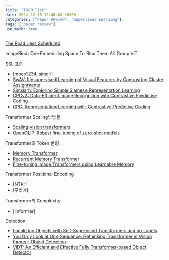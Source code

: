 ```yaml
---
title: "TODO list"
date: 2024-12-18 12:00:00 +0900
categories: ["Paper Review", "Supervised Learning"]
tags: ["paper review"]
use_math: true
---
```


[The Road Less Scheduled](https://arxiv.org/pdf/2405.15682)

ImageBind: One Embedding Space To Bind Them All
Group ViT

SSL 표준
- [moco1234, simclr]
- [SwAV: Unsupervised Learning of Visual Features by Contrasting Cluster Assignments](https://arxiv.org/pdf/2006.09882)
- [Simsiam: Exploring Simple Siamese Representation Learning](https://arxiv.org/pdf/2011.10566)
- [CPCv2: Data-Efficient Image Recognition with Contrastive Predictive Coding](https://arxiv.org/pdf/1905.09272v3)
- [CPC: Representation Learning with Contrastive Predictive Coding](https://arxiv.org/pdf/1807.03748)

Transformer Scaling방법들
- [Scaling vision transformers](https://arxiv.org/pdf/2106.04560)
- [OpenCLIP: Robust fine-tuning of zero-shot models](https://arxiv.org/pdf/2109.01903)

Transformer의 Token 변형
- [Memory Transformer](https://arxiv.org/pdf/2006.11527)
- [Recurrent Memory Transformer](https://arxiv.org/pdf/2207.06881)
- [Fine-tuning Image Transformers using Learnable Memory](https://arxiv.org/pdf/2203.15243)

Transformer Positional Encoding
- [NTK: ]
- [푸리에]

Transformer의 Complexity
- [linformer]






Detection
- [Localizing Objects with Self-Supervised Transformers and no Labels](https://arxiv.org/pdf/2109.14279)
- [You Only Look at One Sequence: Rethinking Transformer in Vision through Object Detection](https://arxiv.org/pdf/2106.00666)
- [ViDT: An Efficient and Effective Fully Transformer-based Object Detector](https://arxiv.org/pdf/2110.03921)